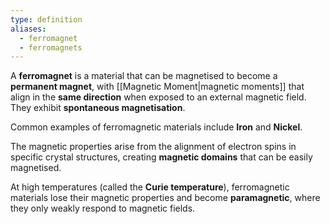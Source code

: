 ```yaml
---
type: definition
aliases:
  - ferromagnet
  - ferromagnets
---
```

A **ferromagnet** is a material that can be magnetised to become a **permanent magnet**, with [[Magnetic Moment|magnetic moments]] that align in the **same direction** when exposed to an external magnetic field. They exhibit **spontaneous magnetisation**.

Common examples of ferromagnetic materials include **Iron** and **Nickel**.

The magnetic properties arise from the alignment of electron spins in specific crystal structures, creating **magnetic domains** that can be easily magnetised.

At high temperatures (called the **Curie temperature**), ferromagnetic materials lose their magnetic properties and become **paramagnetic**, where they only weakly respond to magnetic fields.